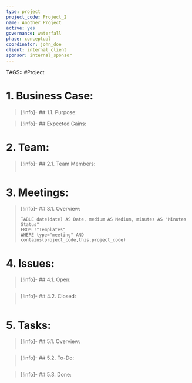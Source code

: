 ```yaml
---
type: project
project_code: Project_2
name: Another Project
active: yes
governance: waterfall
phase: conceptual
coordinator: john_doe
client: internal_client
sponsor: internal_sponsor
---
```

TAGS:: #Project

# 1. Business Case:
>[!info]- ## 1.1. Purpose:
>

>[!info]- ## Expected Gains:
>

# 2. Team:
>[!info]- ## 2.1. Team Members:
>```dataview
>```

# 3. Meetings:
>[!info]- ## 3.1. Overview:
>```dataview
>TABLE date(date) AS Date, medium AS Medium, minutes AS "Minutes Status"
>FROM !"Templates"
>WHERE type="meeting" AND contains(project_code,this.project_code)
>```

# 4. Issues:
>[!info]- ## 4.1. Open:
>```dataview
>```

>[!info]- ## 4.2. Closed:
>```dataview
>```

# 5. Tasks:
>[!info]- ## 5.1. Overview:
>```dataview
>```

>[!info]- ## 5.2. To-Do:
>```dataview
>```

>[!info]- ## 5.3. Done: